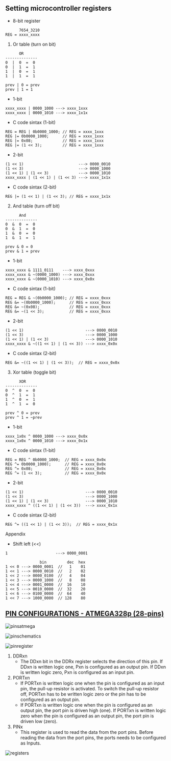 ## Setting microcontroller registers
- 8-bit register
```
      7654_3210
REG = xxxx_xxxx
```
1. Or table (turn on bit)
```
      OR 
--------------
0  |  0  =  0
0  |  1  =  1
1  |  0  =  1
1  |  1  =  1
```
```
prev | 0 = prev
prev | 1 = 1
```
- 1-bit
```
xxxx_xxxx | 0000_1000 ---> xxxx_1xxx
xxxx_xxxx | 0000_1010 ---> xxxx_1x1x
```
- C code sintax (1-bit)
```
REG = REG | 0b0000_1000; // REG = xxxx_1xxx
REG |= 0b0000_1000;      // REG = xxxx_1xxx
REG |= 0x08;             // REG = xxxx_1xxx
REG |= (1 << 3);         // REG = xxxx_1xxx
```
- 2-bit
```
(1 << 1)                        ---> 0000_0010
(1 << 3)                        ---> 0000_1000
(1 << 1) | (1 << 3)             ---> 0000_1010
xxxx_xxxx | (1 << 1) | (1 << 3) ---> xxxx_1x1x
```
- C code sintax (2-bit)
```
REG |= (1 << 1) | (1 << 3); // REG = xxxx_1x1x
```

2. And table (turn off bit)
```
      And 
--------------
0  &  0  =  0
0  &  1  =  0
1  &  0  =  0
1  &  1  =  1
```
```
prev & 0 = 0
prev & 1 = prev
```
- 1-bit
```
xxxx_xxxx & 1111_0111    ---> xxxx_0xxx
xxxx_xxxx & ~(0000_1000) ---> xxxx_0xxx
xxxx_xxxx & ~(0000_1010) ---> xxxx_0x0x
```
- C code sintax (1-bit)
```
REG = REG & ~(0b0000_1000); // REG = xxxx_0xxx
REG &= ~(0b0000_1000);      // REG = xxxx_0xxx
REG &= ~(0x08);             // REG = xxxx_0xxx
REG &= ~(1 << 3);           // REG = xxxx_0xxx
```
- 2-bit
```
(1 << 1)                           ---> 0000_0010
(1 << 3)                           ---> 0000_1000
(1 << 1) | (1 << 3)                ---> 0000_1010
xxxx_xxxx & ~((1 << 1) | (1 << 3)) ---> xxxx_0x0x
```
- C code sintax (2-bit)
```
REG &= ~((1 << 1) | (1 << 3));  // REG = xxxx_0x0x
```

3. Xor table (toggle bit)
```
      XOR 
--------------
0  ^  0  =  0
0  ^  1  =  1
1  ^  0  =  1
1  ^  1  =  0
```
```
prev ^ 0 = prev
prev ^ 1 = ~prev
```
- 1-bit
```
xxxx_1x0x ^ 0000_1000 ---> xxxx_0x0x
xxxx_1x0x ^ 0000_1010 ---> xxxx_0x1x
```
- C code sintax (1-bit)
```
REG = REG ^ 0b0000_1000;  // REG = xxxx_0x0x
REG ^= 0b0000_1000);      // REG = xxxx_0x0x
REG ^= 0x08;              // REG = xxxx_0x0x
REG ^= (1 << 3);          // REG = xxxx_0x0x
```
- 2-bit
```
(1 << 1)                           ---> 0000_0010
(1 << 3)                           ---> 0000_1000
(1 << 1) | (1 << 3)                ---> 0000_1010
xxxx_xxxx ^ ((1 << 1) | (1 << 3))  ---> xxxx_0x1x
```
- C code sintax (2-bit)
```
REG ^= ((1 << 1) | (1 << 3));  // REG = xxxx_0x1x
```

Appendix
- Shift left (<<)
```
1                     ---> 0000_0001

               bin         dec  hex
1 << 0 ---> 0000_0001  //   1    01
1 << 1 ---> 0000_0010  //   2    02
1 << 2 ---> 0000_0100  //   4    04
1 << 3 ---> 0000_1000  //   8    08
1 << 4 ---> 0001_0000  //  16    10
1 << 5 ---> 0010_0000  //  32    20
1 << 6 ---> 0100_0000  //  64    40
1 << 7 ---> 1000_0000  // 128    80
```

## [PIN CONFIGURATIONS - ATMEGA328p (28-pins)](https://ww1.microchip.com/downloads/en/DeviceDoc/Atmel-7810-Automotive-Microcontrollers-ATmega328P_Datasheet.pdf)

![pinsatmega](https://microcontrollerslab.com/wp-content/uploads/2019/12/ATMEGA328P-Pin-Configuration-Diagram.png)

![pinschematics](https://i.stack.imgur.com/mIA54.png)

![pinregister](https://www.arnabkumardas.com/blog/wp-content/uploads/2018/12/image-1.png)
1. DDRxn
   - The DDxn bit in the DDRx register selects the direction of this pin. If DDxn is written logic one, Pxn is configured as an output
pin. If DDxn is written logic zero, Pxn is configured as an input pin.
2. PORTxn
   - If PORTxn is written logic one when the pin is configured as an input pin, the pull-up resistor is activated. To switch the
pull-up resistor off, PORTxn has to be written logic zero or the pin has to be configured as an output pin.
   - If PORTxn is written logic one when the pin is configured as an output pin, the port pin is driven high (one). If PORTxn is
written logic zero when the pin is configured as an output pin, the port pin is driven low (zero).
3. PINx
   - This register is used to read the data from the port pins. Before reading the data from the port pins, the ports needs to be configured as Inputs. 

![registers](https://www.arxterra.com/wp-content/uploads/2018/08/EE444-Lecture-3-IO-port-pin-configurations.jpg)

